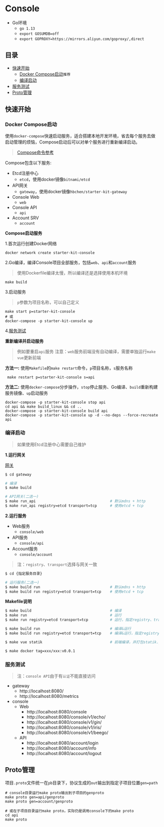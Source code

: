 # Console

- Go环境
    - `go 1.13`
    - `export GOSUMDB=off`
    - `export GOPROXY=https://mirrors.aliyun.com/goproxy/,direct`

## 目录

- [快速开始](#快速开始)
    - [Docker Compose启动](#docker-compose启动)`推荐`
    - [编译启动](#编译启动)
- [服务测试](#服务测试)
- [Proto管理](#proto管理)

## 快速开始
### Docker Compose启动

使用`docker-compose`快速启动服务，适合搭建本地开发环境，省去每个服务去做启动管理的烦恼，Compose启动后可以对单个服务进行重新编译启动。

> [Compose命令参考](https://yeasy.gitbooks.io/docker_practice/content/compose/commands.html)

Compose包含以下服务:
- Etcd注册中心
    - `etcd`，使用docker镜像`bitnami/etcd`
- API网关
    - `gateway`，使用docker镜像`hbchen/starter-kit-gateway`
- Console Web
    - `web`
- Console API
    - `api`
- Account SRV
    - `account`

**Compose启动服务**

1.首次运行创建Docker网络
```shell script
docker network create starter-kit-console
```

2.Go编译，编译Console项目全部服务，包括`web`、`api`和`account`服务
> 使用Dockerfile编译太慢，所以编译还是选择使用本机环境
```shell script
make build
```

3.启动服务
> `p`参数为项目名称，可以自己定义
```shell script
make start p=starter-kit-console
# 或
docker-compose -p starter-kit-console up
```

4.[服务测试](#服务测试)

**重新编译并启动服务**

> 例如要重启`api`服务
> 注意：`web`服务前端没有自动编译，需要单独运行`make vue`更新前端

**方法一:**
使用`Makefile`的`make restart`命令，`p`项目名称，`s`服务名称
```shell script
 make restart p=starter-kit-console s=api
```

**方法二:**
使用`docker-compose`分步操作，`stop`停止服务、Go编译、`build`重新构建服务镜像、`up`启动服务
```shell script
docker-compose -p starter-kit-console stop api
cd api && make build_linux && cd ..
docker-compose -p starter-kit-console build api
docker-compose -p starter-kit-console up -d --no-deps --force-recreate api
```

### 编译启动

> 如果使用Etcd注册中心需要自己维护

**1.运行网关**

[网关](./../gateway) 

```bash
$ cd gateway

# 编译
$ make build

# API网关(二选一)
$ make run_api                                  # 默认mdns + http
$ make run_api registry=etcd transport=tcp      # 使用etcd + tcp
```

**2.运行服务**
- Web服务
	- `console/web`
- API服务
	- `console/api`
- Account服务
	- `console/account`
	
> 注：`registry`、`transport`选择与网关一致
```bash
$ cd {指定服务目录}

# 运行服务(二选一)
$ make build run                                # 默认mdns + http
$ make build run registry=etcd transport=tcp    # 使用etcd + tcp
```

**Makefile说明**
```bash
$ make build                                    # 编译
$ make run                                      # 运行
$ make run registry=etcd transport=tcp          # 运行，指定registry、transport

$ make build run                                # 编译&运行
$ make build run registry=etcd transport=tcp    # 编译&运行，指定registry、transport

$ make vue statik                               # 前端编译，并打包statik.go文件

$ make docker tag=xxx/xxx:v0.0.1
```

### 服务测试
> 注：`console API`由于有`认证`不能直接访问
- gateway
	- http://localhost:8080/
	- http://localhost:8080/metrics
- console
	- Web
	    - http://localhost:8080/console
		- http://localhost:8080/console/v1/echo/
		- http://localhost:8080/console/v1/gin/
		- http://localhost:8080/console/v1/iris/
		- http://localhost:8080/console/v1/beego/
	- API
        - http://localhost:8080/account/login
        - http://localhost:8080/account/info
        - http://localhost:8080/account/logout
        
## Proto管理
项目`.proto`文件统一在`pb`目录下，协议生成的`out`输出到指定子项目位置`gen=path`
```shell script
# console目录运行make proto输出到子项目的genproto
make proto gen=api/genproto
make proto gen=account/genproto

# 或在子项目目录运行make proto，实际仍是调用console下的make proto
cd api
make proto
```

